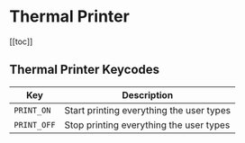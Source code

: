 # Thermal Printer

[[toc]]

<!-- FIXME: Describe thermal printers support here. -->

## Thermal Printer Keycodes

|Key        |Description                             |
|-----------|----------------------------------------|
|`PRINT_ON` |Start printing everything the user types|
|`PRINT_OFF`|Stop printing everything the user types |
